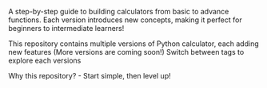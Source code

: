 A step-by-step guide to building calculators from basic to advance functions. Each version introduces new concepts, making it perfect for beginners to intermediate learners!

This repository contains multiple versions of Python calculator, each adding new features (More versions are coming soon!)
Switch between tags to explore each versions

Why this repository? - Start simple, then level up!
